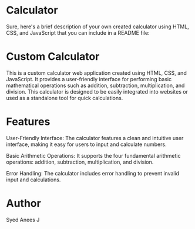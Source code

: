 # Calculator
Sure, here's a brief description of your own created calculator using HTML, CSS, and JavaScript that you can include in a README file:

# Custom Calculator

This is a custom calculator web application created using HTML, CSS, and JavaScript. It provides a user-friendly interface for performing basic mathematical operations such as addition, subtraction, multiplication, and division. This calculator is designed to be easily integrated into websites or used as a standalone tool for quick calculations.

# Features
User-Friendly Interface: The calculator features a clean and intuitive user interface, making it easy for users to input and calculate numbers.

Basic Arithmetic Operations: It supports the four fundamental arithmetic operations: addition, subtraction, multiplication, and division.

Error Handling: The calculator includes error handling to prevent invalid input and calculations.

# Author
Syed Anees J

